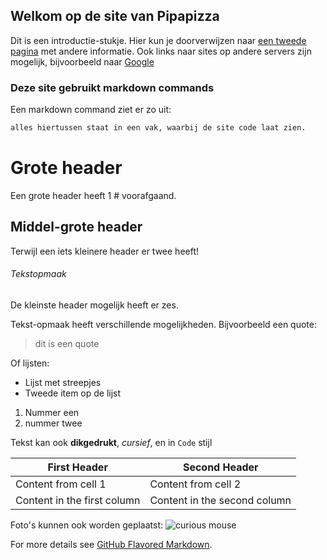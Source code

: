 ## Welkom op de site van Pipapizza


Dit is een introductie-stukje. Hier kun je doorverwijzen naar [een tweede pagina](https://pipapaula.github.io/pipapizza.github.io/Banaan.md) met andere informatie. Ook links naar sites op andere servers zijn mogelijk, bijvoorbeeld naar [Google](https://www.google.com)

### Deze site gebruikt markdown commands
Een  markdown command ziet er zo uit:
```markdown
alles hiertussen staat in een vak, waarbij de site code laat zien.
```
 

# Grote header

Een grote header heeft 1 # voorafgaand.

## Middel-grote header

Terwijl een iets kleinere header er twee heeft!

###### Tekstopmaak

De kleinste header mogelijk heeft er zes.

Tekst-opmaak heeft verschillende mogelijkheden.
Bijvoorbeeld een quote:
> dit is een quote

Of lijsten:
- Lijst met streepjes
- Tweede item op de lijst

1. Nummer een
2. nummer twee

Tekst kan ook **dikgedrukt**, _cursief_, en in `Code` stijl


First Header | Second Header
------------ | -------------
Content from cell 1 | Content from cell 2
Content in the first column | Content in the second column



Foto's kunnen ook worden geplaatst:
![curious mouse](https://pipapaula.github.io/pipapizza.github.io/Curious%20mouse.jpg)


For more details see [GitHub Flavored Markdown](https://guides.github.com/features/mastering-markdown/).



